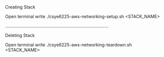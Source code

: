 Creating Stack

Open terminal write ./csye6225-aws-networking-setup.sh <STACK_NAME> 

...................................................................................

Deleting Stack

Open terminal write ./csye6225-aws-networking-teardown.sh <STACK_NAME>
